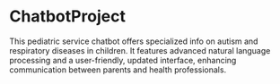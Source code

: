 # ChatbotProject
This pediatric service chatbot offers specialized info on autism and respiratory diseases in children. It features advanced natural language processing and a user-friendly, updated interface, enhancing communication between parents and health professionals.
